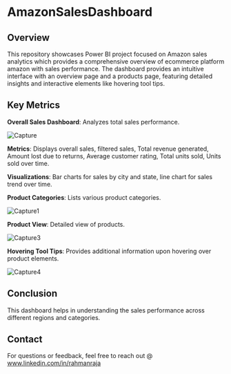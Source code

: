 # AmazonSalesDashboard

## Overview
This repository showcases Power BI project focused on Amazon sales analytics which provides a comprehensive overview of ecommerce platform amazon with sales performance.
The dashboard provides an intuitive interface with an overview page and a products page, featuring detailed insights and interactive elements like hovering tool tips.

## Key Metrics
   **Overall Sales Dashboard**: Analyzes total sales performance.

![Capture](https://github.com/user-attachments/assets/8f1b2983-b395-43f0-9573-b32b141fb779)

   **Metrics**: Displays overall sales, filtered sales, Total revenue generated, Amount lost due to returns, Average customer rating, Total units sold, Units sold over time.

   **Visualizations**: Bar charts for sales by city and state, line chart for sales trend over time.

   **Product Categories**: Lists various product categories.

![Capture1](https://github.com/user-attachments/assets/528ec03c-a3be-4c5e-a9f2-299b922dec01)

   **Product View**: Detailed view of products.

![Capture3](https://github.com/user-attachments/assets/007fe3fb-b128-43da-93ec-d17b57abb8d4)

   **Hovering Tool Tips**: Provides additional information upon hovering over product elements.

![Capture4](https://github.com/user-attachments/assets/cacdfa1e-c673-4b2d-9fdc-9caafec07ab4)


## Conclusion 
This dashboard helps in understanding the sales performance across different regions and categories.

## Contact
For questions or feedback, feel free to reach out @ www.linkedin.com/in/rahmanraja

